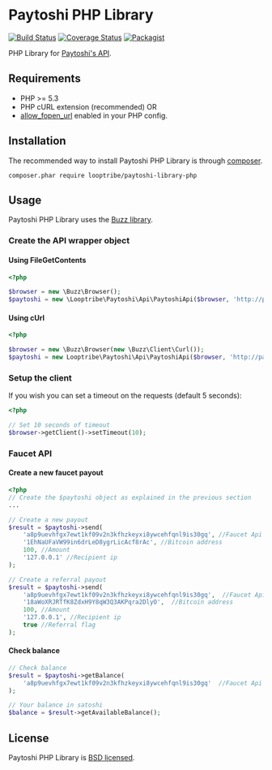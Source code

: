 Paytoshi PHP Library
========================================================

[![Build Status](https://img.shields.io/travis/looptribe/paytoshi-library-php/master.svg)](https://travis-ci.org/looptribe/paytoshi-library-php)
[![Coverage Status](https://img.shields.io/coveralls/looptribe/paytoshi-library-php/master.svg)](https://coveralls.io/github/looptribe/paytoshi-library-php)
[![Packagist](https://img.shields.io/packagist/vpre/looptribe/paytoshi-php-library.svg)](https://packagist.org/packages/looptribe/paytoshi-library-php)

PHP Library for [Paytoshi's API](https://paytoshi.org/api). 


## Requirements
* PHP >= 5.3
* PHP cURL extension (recommended) OR
* [allow_fopen_url](http://php.net/manual/en/filesystem.configuration.php#ini.allow-url-fopen) enabled in your PHP config.

## Installation
The recommended way to install Paytoshi PHP Library is through [composer](https://getcomposer.org/).
```
composer.phar require looptribe/paytoshi-library-php
```

## Usage
Paytoshi PHP Library uses the [Buzz library](https://github.com/kriswallsmith/Buzz).

### Create the API wrapper object

#### Using FileGetContents

``` php
<?php

$browser = new \Buzz\Browser();
$paytoshi = new \Looptribe\Paytoshi\Api\PaytoshiApi($browser, 'http://paytoshi.org/api/v1/');
```

#### Using cUrl

``` php
<?php

$browser = new \Buzz\Browser(new \Buzz\Client\Curl());
$paytoshi = new Looptribe\Paytoshi\Api\PaytoshiApi($browser, 'http://paytoshi.org/api/v1/');
```

### Setup the client
If you wish you can set a timeout on the requests (default 5 seconds):
``` php
<?php

// Set 10 seconds of timeout
$browser->getClient()->setTimeout(10);
```

### Faucet API

#### Create a new faucet payout
``` php
<?php
// Create the $paytoshi object as explained in the previous section
...

// Create a new payout
$result = $paytoshi->send(
    'a8p9uevhfgx7ewt1kf09v2n3kfhzkeyxi8ywcehfqnl9is30gq', //Faucet Api key
    '1EhNaUFaVW99in6drLeD8ygrLicAcf8rAc', //Bitcoin address
    100, //Amount
    '127.0.0.1' //Recipient ip
);

// Create a referral payout
$result = $paytoshi->send(
    'a8p9uevhfgx7ewt1kf09v2n3kfhzkeyxi8ywcehfqnl9is30gq',  //Faucet Api key
    '18aWoXRJRTfK8ZdxH9Y8qW3Q3AKPqra2DlyO',  //Bitcoin address
    100, //Amount
    '127.0.0.1', //Recipient ip
    true //Referral flag
);
```

#### Check balance
``` php
// Check balance
$result = $paytoshi->getBalance(
    'a8p9uevhfgx7ewt1kf09v2n3kfhzkeyxi8ywcehfqnl9is30gq'  //Faucet Api key
);

// Your balance in satoshi
$balance = $result->getAvailableBalance();
```

## License
Paytoshi PHP Library is [BSD licensed](./LICENSE).
